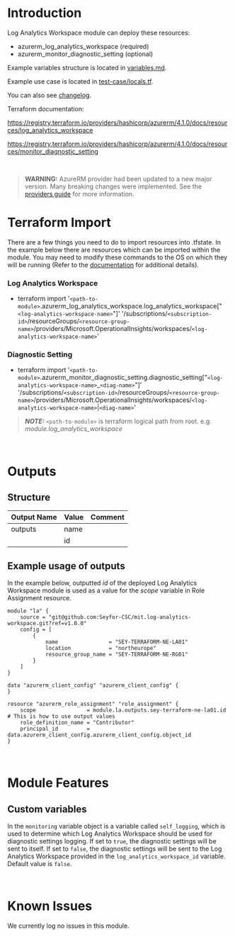 # Introduction
Log Analytics Workspace module can deploy these resources:
* azurerm_log_analytics_workspace (required)
* azurerm_monitor_diagnostic_setting (optional)

Example variables structure is located in [variables.md](variables.md).

Example use case is located in [test-case/locals.tf](test-case/locals.tf).

You can also see [changelog](CHANGELOG.md).

Terraform documentation:

https://registry.terraform.io/providers/hashicorp/azurerm/4.1.0/docs/resources/log_analytics_workspace

https://registry.terraform.io/providers/hashicorp/azurerm/4.1.0/docs/resources/monitor_diagnostic_setting

&nbsp;

> **WARNING:** AzureRM provider had been updated to a new major version. Many breaking changes were implemented. See the [providers guide](https://registry.terraform.io/providers/hashicorp/azurerm/latest/docs/guides/4.0-upgrade-guide) for more information.

# Terraform Import
There are a few things you need to do to import resources into .tfstate. In the example below there are resources which can be imported within the module. You may need to modify these commands to the OS on which they will be running (Refer to the [documentation](https://developer.hashicorp.com/terraform/cli/commands/import#example-import-into-resource-configured-with-for_each) for additional details).
### Log Analytics Workspace
* terraform import '`<path-to-module>`.azurerm_log_analytics_workspace.log_analytics_workspace["`<log-analytics-workspace-name>`"]' '/subscriptions/`<subscription-id>`/resourceGroups/`<resource-group-name>`/providers/Microsoft.OperationalInsights/workspaces/`<log-analytics-workspace-name>`'
### Diagnostic Setting
* terraform import '`<path-to-module>`.azurerm_monitor_diagnostic_setting.diagnostic_setting["`<log-analytics-workspace-name>`_`<diag-name>`"]' '/subscriptions/`<subscription-id>`/resourceGroups/`<resource-group-name>`/providers/Microsoft.OperationalInsights/workspaces/`<log-analytics-workspace-name>`|`<diag-name>`'

 > **_NOTE:_** `<path-to-module>` is terraform logical path from root. e.g. _module.log\_analytics\_workspace_

&nbsp;

# Outputs
## Structure

| Output Name | Value | Comment |
| ----------- | ----- | ------- |
| outputs     | name  |         |
|             | id    |         |

## Example usage of outputs
In the example below, outputted _id_ of the deployed Log Analytics Workspace module is used as a value for the _scope_ variable in Role Assignment resource.
```
module "la" {
    source = "git@github.com:Seyfor-CSC/mit.log-analytics-workspace.git?ref=v1.0.0"
    config = [
        {
            name                = "SEY-TERRAFORM-NE-LA01"
            location            = "northeurope"
            resource_group_name = "SEY-TERRAFORM-NE-RG01"
        }
    ]
}

data "azurerm_client_config" "azurerm_client_config" {
}

resource "azurerm_role_assignment" "role_assignment" {
    scope                = module.la.outputs.sey-terraform-ne-la01.id # This is how to use output values
    role_definition_name = "Contributor"
    principal_id         = data.azurerm_client_config.azurerm_client_config.object_id
}
```

&nbsp;

# Module Features
## Custom variables
In the `monitoring` variable object is a variable called `self_logging`, which is used to determine which Log Analytics Workspace should be used for diagnostic settings logging. If set to `true`, the diagnostic settings will be sent to itself. If set to `false`, the diagnostic settings will be sent to the Log Analytics Workspace provided in the `log_analytics_workspace_id` variable. Default value is `false`.

&nbsp;

# Known Issues
We currently log no issues in this module.
